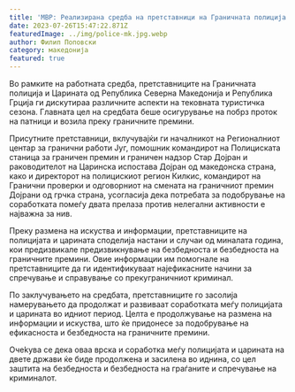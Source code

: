 ```yaml
---
title: 'МВР: Реализирана средба на претставници на Граничната полиција и Царината од Република Северна Македонија и Република Грција - 26 ЈУЛИ 2023'
date: 2023-07-26T15:47:22.871Z
featuredImage: ../img/police-mk.jpg.webp
author: Филип Поповски
category: македонија
featured: true
---
```

Во рамките на работната средба, претставниците на Граничната полиција и Царината од Република Северна Македонија и Република Грција ги дискутираа различните аспекти на тековната туристичка сезона. Главната цел на средбата беше осигурување на побрз проток на патници и возила преку граничните премини.

Присутните претставници, вклучувајќи ги началникот на Регионалниот центар за гранични работи Југ, помошник командирот на Полициската станица за граничен премин и граничен надзор Стар Дојран и раководителот на Царинска испостава Дојран од македонска страна, како и директорот на полицискиот регион Килкис, командирот на Гранични проверки и одговорниот на смената на граничниот премин Дојрани од грчка страна, усогласија дека потребата за подобрување на соработката помеѓу двата прелаза против нелегални активности е најважна за нив.

Преку размена на искуства и информации, претставниците на полицијата и царината споделија настани и случаи од миналата година, кои предизвикале предизвикнување на безбедноста и безбедноста на граничните премини. Овие информации им помогнале на претставниците да ги идентификуваат најефикасните начини за спречување и справување со прекуграничниот криминал.

По заклучувањето на средбата, претставниците го засолија намерувањето да продолжат и развиваат соработката меѓу полицијата и царината во идниот период. Целта е продолжување на размена на информации и искуства, што ќе придонесе за подобрување на ефикасноста и безбедноста на граничните премини.

Очekува се дека оваа врска и соработка меѓу полицијата и царината на двете држави ќе биде продолжена и засилена во иднина, со цел заштита на безбедноста и безбедноста на граѓаните и спречување на криминалот.
